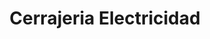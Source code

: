 ---
title: "Cerrajeria Electricidad"
url: /ciudad-autonoma-de-buenos-aires/cerrajeria-electricidad/
shop: reparación de automóviles
---